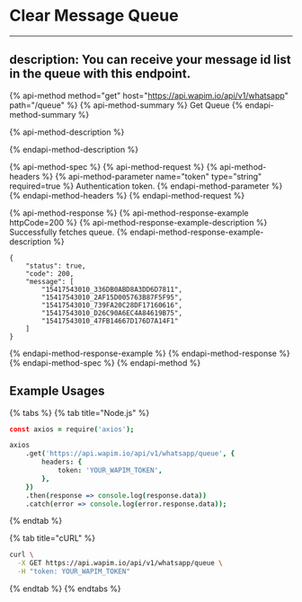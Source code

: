 # Clear Message Queue

---
description: You can receive your message id list in the queue with this endpoint.
---

{% api-method method="get" host="https://api.wapim.io/api/v1/whatsapp" path="/queue" %}
{% api-method-summary %}
Get Queue
{% endapi-method-summary %}

{% api-method-description %}

{% endapi-method-description %}

{% api-method-spec %}
{% api-method-request %}
{% api-method-headers %}
{% api-method-parameter name="token" type="string" required=true %}
Authentication token.
{% endapi-method-parameter %}
{% endapi-method-headers %}
{% endapi-method-request %}

{% api-method-response %}
{% api-method-response-example httpCode=200 %}
{% api-method-response-example-description %}
Successfully fetches queue.
{% endapi-method-response-example-description %}

```text
{
	"status": true,
	"code": 200,
	"message": [
		"15417543010_336DB0ABD8A3DD6D7811",
		"15417543010_2AF15D005763B87F5F95",
		"15417543010_739FA20C28DF17160616",
		"15417543010_D26C90A6EC4A84619B75",
		"15417543010_47FB14667D176D7A14F1"
	]
}
```
{% endapi-method-response-example %}
{% endapi-method-response %}
{% endapi-method-spec %}
{% endapi-method %}

## Example Usages

{% tabs %}
{% tab title="Node.js" %}
```coffeescript
const axios = require('axios');

axios
	.get('https://api.wapim.io/api/v1/whatsapp/queue', {
		headers: {
			token: 'YOUR_WAPIM_TOKEN',
		},
	})
	.then(response => console.log(response.data))
	.catch(error => console.log(error.response.data));

```
{% endtab %}

{% tab title="cURL" %}
```bash
curl \
  -X GET https://api.wapim.io/api/v1/whatsapp/queue \
  -H "token: YOUR_WAPIM_TOKEN"
```
{% endtab %}
{% endtabs %}

